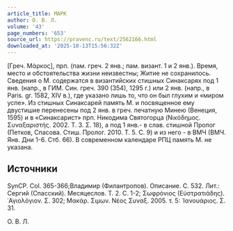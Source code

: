 ```yaml
---
article_title: МАРК
author: О. В. Л.
volume: '43'
page_numbers: '653'
source_url: https://pravenc.ru/text/2562166.html
downloaded_at: '2025-10-13T15:56:32Z'
---
```


[Греч. Μάρκος], прп. (пам. греч. 2 янв.; пам. визант. 1 и 2 янв.). Время, место и обстоятельства жизни неизвестны; Житие не сохранилось. Сведения о М. содержатся в византийских стишных Синаксарях под 1 янв. (напр., в ГИМ. Син. греч. 390 (354), 1295 г.) или 2 янв. (напр., в Paris. gr. 1582, XIV в.), где указано лишь то, что он был глухим и «миром успе». Из стишных Синаксарей память М. и посвященное ему двустишие перенесены под 2 янв. в греч. печатную Минею (Венеция, 1595) и в «Синаксарист» прп. Никодима Святогорца (Νικόδημος. Συναξαριστής. 2002. Τ. 3. Σ. 18), а под 1 янв.- в слав. стишной Пролог (Петков, Спасова. Стиш. Пролог. 2010. Т. 5. С. 9) и из него - в ВМЧ (ВМЧ. Янв. Дни 1-6. Стб. 66). В современном календаре РПЦ память М. не указана.

## Источники

SynCP. Col. 365-366;Владимир (Филантропов). Описание. С. 532. Лит.: Сергий (Спасский). Месяцеслов. Т. 2. С. 1-2; Σωφρόνιος (Εὐστρατιάδης). ῾Αγιολόγιον. Σ. 302; Μακάρ. Σιμων. Νέος Συναξ. 2005. τ. 5: ᾿Ιανουάριος. Σ. 31.

О. В. Л.
